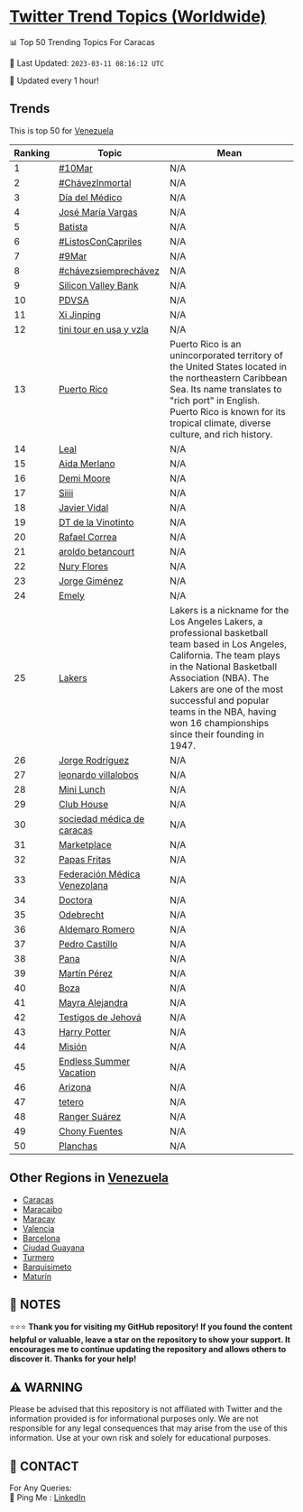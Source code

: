 [Twitter Trend Topics (Worldwide)](https://github.com/ErcinDedeoglu/Twitter-Trend-Topics)
==========


📊 Top 50 Trending Topics For Caracas

📆 Last Updated: `2023-03-11 08:16:12 UTC`

🔧 Updated every 1 hour!


## Trends

This is top 50 for [Venezuela](</Venezuela>)

| Ranking | Topic | Mean |
| ------- | ------------ | ------------ |
| 1 | [#10Mar](http://twitter.com/search?q=%2310Mar) | N/A |
| 2 | [#ChávezInmortal](http://twitter.com/search?q=%23Ch%c3%a1vezInmortal) | N/A |
| 3 | [Día del Médico](http://twitter.com/search?q=D%c3%ada+del+M%c3%a9dico) | N/A |
| 4 | [José María Vargas](http://twitter.com/search?q=Jos%c3%a9+Mar%c3%ada+Vargas) | N/A |
| 5 | [Batista](http://twitter.com/search?q=Batista) | N/A |
| 6 | [#ListosConCapriles](http://twitter.com/search?q=%23ListosConCapriles) | N/A |
| 7 | [#9Mar](http://twitter.com/search?q=%239Mar) | N/A |
| 8 | [#chávezsiemprechávez](http://twitter.com/search?q=%23ch%c3%a1vezsiemprech%c3%a1vez) | N/A |
| 9 | [Silicon Valley Bank](http://twitter.com/search?q=Silicon+Valley+Bank) | N/A |
| 10 | [PDVSA](http://twitter.com/search?q=PDVSA) | N/A |
| 11 | [Xi Jinping](http://twitter.com/search?q=Xi+Jinping) | N/A |
| 12 | [tini tour en usa y vzla](http://twitter.com/search?q=tini+tour+en+usa+y+vzla) | N/A |
| 13 | [Puerto Rico](http://twitter.com/search?q=Puerto+Rico) | Puerto Rico is an unincorporated territory of the United States located in the northeastern Caribbean Sea. Its name translates to "rich port" in English. Puerto Rico is known for its tropical climate, diverse culture, and rich history. |
| 14 | [Leal](http://twitter.com/search?q=Leal) | N/A |
| 15 | [Aida Merlano](http://twitter.com/search?q=Aida+Merlano) | N/A |
| 16 | [Demi Moore](http://twitter.com/search?q=Demi+Moore) | N/A |
| 17 | [Siiii](http://twitter.com/search?q=Siiii) | N/A |
| 18 | [Javier Vidal](http://twitter.com/search?q=Javier+Vidal) | N/A |
| 19 | [DT de la Vinotinto](http://twitter.com/search?q=DT+de+la+Vinotinto) | N/A |
| 20 | [Rafael Correa](http://twitter.com/search?q=Rafael+Correa) | N/A |
| 21 | [aroldo betancourt](http://twitter.com/search?q=aroldo+betancourt) | N/A |
| 22 | [Nury Flores](http://twitter.com/search?q=Nury+Flores) | N/A |
| 23 | [Jorge Giménez](http://twitter.com/search?q=Jorge+Gim%c3%a9nez) | N/A |
| 24 | [Emely](http://twitter.com/search?q=Emely) | N/A |
| 25 | [Lakers](http://twitter.com/search?q=Lakers) | Lakers is a nickname for the Los Angeles Lakers, a professional basketball team based in Los Angeles, California. The team plays in the National Basketball Association (NBA). The Lakers are one of the most successful and popular teams in the NBA, having won 16 championships since their founding in 1947. |
| 26 | [Jorge Rodríguez](http://twitter.com/search?q=Jorge+Rodr%c3%adguez) | N/A |
| 27 | [leonardo villalobos](http://twitter.com/search?q=leonardo+villalobos) | N/A |
| 28 | [Mini Lunch](http://twitter.com/search?q=Mini+Lunch) | N/A |
| 29 | [Club House](http://twitter.com/search?q=Club+House) | N/A |
| 30 | [sociedad médica de caracas](http://twitter.com/search?q=sociedad+m%c3%a9dica+de+caracas) | N/A |
| 31 | [Marketplace](http://twitter.com/search?q=Marketplace) | N/A |
| 32 | [Papas Fritas](http://twitter.com/search?q=Papas+Fritas) | N/A |
| 33 | [Federación Médica Venezolana](http://twitter.com/search?q=Federaci%c3%b3n+M%c3%a9dica+Venezolana) | N/A |
| 34 | [Doctora](http://twitter.com/search?q=Doctora) | N/A |
| 35 | [Odebrecht](http://twitter.com/search?q=Odebrecht) | N/A |
| 36 | [Aldemaro Romero](http://twitter.com/search?q=Aldemaro+Romero) | N/A |
| 37 | [Pedro Castillo](http://twitter.com/search?q=Pedro+Castillo) | N/A |
| 38 | [Pana](http://twitter.com/search?q=Pana) | N/A |
| 39 | [Martín Pérez](http://twitter.com/search?q=Mart%c3%adn+P%c3%a9rez) | N/A |
| 40 | [Boza](http://twitter.com/search?q=Boza) | N/A |
| 41 | [Mayra Alejandra](http://twitter.com/search?q=Mayra+Alejandra) | N/A |
| 42 | [Testigos de Jehová](http://twitter.com/search?q=Testigos+de+Jehov%c3%a1) | N/A |
| 43 | [Harry Potter](http://twitter.com/search?q=Harry+Potter) | N/A |
| 44 | [Misión](http://twitter.com/search?q=Misi%c3%b3n) | N/A |
| 45 | [Endless Summer Vacation](http://twitter.com/search?q=Endless+Summer+Vacation) | N/A |
| 46 | [Arizona](http://twitter.com/search?q=Arizona) | N/A |
| 47 | [tetero](http://twitter.com/search?q=tetero) | N/A |
| 48 | [Ranger Suárez](http://twitter.com/search?q=Ranger+Su%c3%a1rez) | N/A |
| 49 | [Chony Fuentes](http://twitter.com/search?q=Chony+Fuentes) | N/A |
| 50 | [Planchas](http://twitter.com/search?q=Planchas) | N/A |



## Other Regions in [Venezuela](</Venezuela>)

* [Caracas](</Venezuela/Caracas.md>)
* [Maracaibo](</Venezuela/Maracaibo.md>)
* [Maracay](</Venezuela/Maracay.md>)
* [Valencia](</Venezuela/Valencia.md>)
* [Barcelona](</Venezuela/Barcelona.md>)
* [Ciudad Guayana](</Venezuela/Ciudad Guayana.md>)
* [Turmero](</Venezuela/Turmero.md>)
* [Barquisimeto](</Venezuela/Barquisimeto.md>)
* [Maturín](</Venezuela/Maturín.md>)



## 📝 NOTES

⭐⭐⭐ **Thank you for visiting my GitHub repository! If you found the content helpful or valuable, leave a star on the repository to show your support. It encourages me to continue updating the repository and allows others to discover it. Thanks for your help!**


## ⚠️ WARNING

Please be advised that this repository is not affiliated with Twitter and the information provided is for informational purposes only. We are not responsible for any legal consequences that may arise from the use of this information. Use at your own risk and solely for educational purposes.


## 📨 CONTACT

 For Any Queries:  
            🏓 Ping Me : [LinkedIn](https://www.linkedin.com/in/ercindedeoglu/)
